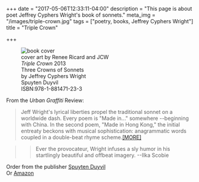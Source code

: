 +++
date = "2017-05-06T12:33:11-04:00"
description = "This page is about poet Jeffrey Cyphers Wright's book of sonnets."
meta_img = "/images/triple-crown.jpg"
tags = ["poetry, books, Jeffrey Cyphers Wright"]
title = "Triple Crown"

+++
<figure>
<img src="/images/triple-crown.jpg" alt="book cover"> <figcaption>cover art by Renee Ricard and JCW<br><em>Triple Crown</em> 2013<br>Three Crowns of Sonnets<br>by Jeffrey Cyphers Wright<br>Spuyten Duyvil<br>ISBN:978-1-881471-23-3<br></figcaption>
</figure>
<p></p>

From the _Urban Graffiti_ Review:

>Jeff Wright's lyrical liberties propel the traditional sonnet on a worldwide dash. Every poem is "Made in..." somewhere --beginning with China. In the second poem, "Made in Hong Kong," the initial entreaty beckons with musical sophistication: anagrammatic words coupled in a double-beat rhyme scheme.[[MORE]](http://urbgraffiti.com/review/triple-crown-sonnets-by-jeffrey-cyphers-wright-review-by-ilka-scobie/)

>>Ever the provocateur, Wright infuses a sly humor in his startlingly beautiful and offbeat imagery. --Ilka Scobie 

Order from the publisher [Spuyten Duyvil](http://www.spuytenduyvil.net/triple-crown.html)   
Or [Amazon](https://www.amazon.com/Triple-Crown-Three-Crowns-Sonnets/dp/1881471233)
